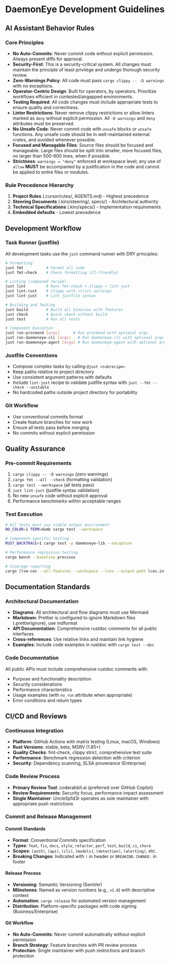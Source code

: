 # DaemonEye Development Guidelines

## AI Assistant Behavior Rules

### Core Principles

- **No Auto-Commits**: Never commit code without explicit permission. Always present diffs for approval.
- **Security-First**: This is a security-critical system. All changes must maintain the principle of least privilege and undergo thorough security review.
- **Zero-Warnings Policy**: All code must pass `cargo clippy -- -D warnings` with no exceptions.
- **Operator-Centric Design**: Built for operators, by operators. Prioritize workflows efficient in contested/airgapped environments.
- **Testing Required**: All code changes must include appropriate tests to ensure quality and correctness.
- **Linter Restrictions**: Never remove clippy restrictions or allow linters marked as `deny` without explicit permission. All `-D warnings` and `deny` attributes must be preserved.
- **No Unsafe Code**: Never commit code with `unsafe` blocks or `unsafe` functions. Any unsafe code should be in well-maintained external crates, and avoided whenever possible.
- **Focused and Managable Files**: Source files should be focused and manageable. Large files should be split into smaller, more focused files; no larger than 500-600 lines, when if possible.
- **Strictness**: `warnings = "deny"` enforced at workspace level; any use of `allow` **MUST** be accompanied by a justification in the code and cannot be applied to entire files or modules.

### Rule Precedence Hierarchy

1. **Project Rules** (.cursor/rules/, AGENTS.md) - Highest precedence
2. **Steering Documents** (.kiro/steering/, specs/) - Architectural authority
3. **Technical Specifications** (.kiro/specs/) - Implementation requirements
4. **Embedded defaults** - Lowest precedence

## Development Workflow

### Task Runner (justfile)

All development tasks use the `just` command runner with DRY principles:

```bash
# Formatting
just fmt          # Format all code
just fmt-check    # Check formatting (CI-friendly)

# Linting (composed recipe)
just lint         # Runs fmt-check + clippy + lint-just
just lint-rust    # Clippy with strict warnings
just lint-just    # Lint justfile syntax

# Building and Testing
just build        # Build all binaries with features
just check        # Quick check without build
just test         # Run all tests

# Component Execution
just run-procmond [args]      # Run procmond with optional args
just run-daemoneye-cli [args]   # Run daemoneye-cli with optional args
just run-daemoneye-agent [args] # Run daemoneye-agent with optional args
```

### Justfile Conventions

- Compose complex tasks by calling `@just <subrecipe>`
- Keep paths relative to project directory
- Use consistent argument patterns with defaults
- Include `lint-just` recipe to validate justfile syntax with `just --fmt --check --unstable`
- No hardcoded paths outside project directory for portability

### Git Workflow

- Use conventional commits format
- Create feature branches for new work
- Ensure all tests pass before merging
- No commits without explicit permission

## Quality Assurance

### Pre-commit Requirements

1. `cargo clippy -- -D warnings` (zero warnings)
2. `cargo fmt --all --check` (formatting validation)
3. `cargo test --workspace` (all tests pass)
4. `just lint-just` (justfile syntax validation)
5. No new `unsafe` code without explicit approval
6. Performance benchmarks within acceptable ranges

### Test Execution

```bash
# All tests must use stable output environment
NO_COLOR=1 TERM=dumb cargo test --workspace

# Component-specific testing
RUST_BACKTRACE=1 cargo test -p daemoneye-lib --nocapture

# Performance regression testing
cargo bench --baseline previous

# Coverage reporting
cargo llvm-cov --all-features --workspace --lcov --output-path lcov.info
```

## Documentation Standards

### Architectural Documentation

- **Diagrams**: All architectural and flow diagrams must use Mermaid
- **Markdown**: Prettier is configured to ignore Markdown files (.prettierignore), use mdformat
- **API Documentation**: Comprehensive rustdoc comments for all public interfaces
- **Cross-references**: Use relative links and maintain link hygiene
- **Examples**: Include code examples in rustdoc with `cargo test --doc`

### Code Documentation

All public APIs must include comprehensive rustdoc comments with:

- Purpose and functionality description
- Security considerations
- Performance characteristics
- Usage examples (with `no_run` attribute when appropriate)
- Error conditions and return types

## CI/CD and Reviews

### Continuous Integration

- **Platform**: GitHub Actions with matrix testing (Linux, macOS, Windows)
- **Rust Versions**: stable, beta, MSRV (1.85+)
- **Quality Checks**: fmt-check, clippy strict, comprehensive test suite
- **Performance**: Benchmark regression detection with criterion
- **Security**: Dependency scanning, SLSA provenance (Enterprise)

### Code Review Process

- **Primary Review Tool**: coderabbit.ai (preferred over GitHub Copilot)
- **Review Requirements**: Security focus, performance impact assessment
- **Single Maintainer**: UncleSp1d3r operates as sole maintainer with appropriate push restrictions

### Commit and Release Management

#### Commit Standards

- **Format**: Conventional Commits specification
- **Types**: `feat`, `fix`, `docs`, `style`, `refactor`, `perf`, `test`, `build`, `ci`, `chore`
- **Scopes**: `(auth)`, `(api)`, `(cli)`, `(models)`, `(detection)`, `(alerting)`, etc.
- **Breaking Changes**: Indicated with `!` in header or `BREAKING CHANGE:` in footer

#### Release Process

- **Versioning**: Semantic Versioning (SemVer)
- **Milestones**: Named as version numbers (e.g., `v1.0`) with descriptive context
- **Automation**: `cargo release` for automated version management
- **Distribution**: Platform-specific packages with code signing (Business/Enterprise)

#### Git Workflow

- **No Auto-Commits**: Never commit automatically without explicit permission
- **Branch Strategy**: Feature branches with PR review process
- **Protection**: Single maintainer with push restrictions and branch protection
